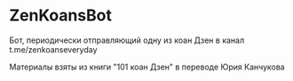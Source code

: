 # ZenKoansBot

Бот, периодически отправляющий одну из коан Дзен в канал t.me/zenkoanseveryday

Материалы взяты из книги "101 коан Дзен" в переводе Юрия Канчукова
